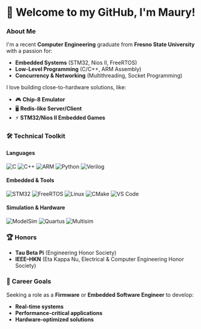 # 👋 Welcome to my GitHub, I'm Maury!  

### **About Me**  
I'm a recent **Computer Engineering** graduate from **Fresno State University** with a passion for:  
- **Embedded Systems** (STM32, Nios II, FreeRTOS)  
- **Low-Level Programming** (C/C++, ARM Assembly)  
- **Concurrency & Networking** (Multithreading, Socket Programming)  

I love building close-to-hardware solutions, like:  
- 🎮 **Chip-8 Emulator**  
- 🖥️ **Redis-like Server/Client**  
- ⚡ **STM32/Nios II Embedded Games**  

### **🛠️ Technical Toolkit**  
#### **Languages**  
![C](https://img.shields.io/badge/C-A8B9CC?style=flat&logo=c&logoColor=white)
![C++](https://img.shields.io/badge/C++-00599C?style=flat&logo=c%2B%2B&logoColor=white)
![ARM](https://img.shields.io/badge/ARM_Assembly-0091BD?style=flat&logo=arm&logoColor=white)
![Python](https://img.shields.io/badge/Python-3776AB?style=flat&logo=python&logoColor=white)
![Verilog](https://img.shields.io/badge/Verilog-000000?style=flat&logo=verilog&logoColor=white)

#### **Embedded & Tools**  
![STM32](https://img.shields.io/badge/STM32-03234B?style=flat&logo=stmicroelectronics&logoColor=white)
![FreeRTOS](https://img.shields.io/badge/FreeRTOS-000000?style=flat&logo=freertos&logoColor=white)
![Linux](https://img.shields.io/badge/Linux-FCC624?style=flat&logo=linux&logoColor=black)
![CMake](https://img.shields.io/badge/CMake-064F8C?style=flat&logo=cmake&logoColor=white)
![VS Code](https://img.shields.io/badge/VS_Code-007ACC?style=flat&logo=visual-studio-code&logoColor=white)  

#### **Simulation & Hardware**  
![ModelSim](https://img.shields.io/badge/ModelSim-FF0000?style=flat&logo=intel&logoColor=white)
![Quartus](https://img.shields.io/badge/Quartus-000000?style=flat&logo=intel&logoColor=white)
![Multisim](https://img.shields.io/badge/Multisim-000000?style=flat&logo=ni&logoColor=white)  

### **🏆 Honors**  
- **Tau Beta Pi** (Engineering Honor Society)  
- **IEEE–HKN** (Eta Kappa Nu, Electrical & Computer Engineering Honor Society)  

### **🚀 Career Goals**  
Seeking a role as a **Firmware** or **Embedded Software Engineer** to develop:  
- **Real-time systems**  
- **Performance-critical applications**  
- **Hardware-optimized solutions**  
